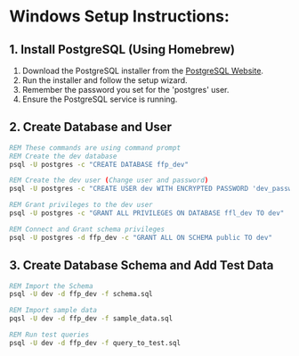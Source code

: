 # Windows Setup Instructions:

## 1. Install PostgreSQL (Using Homebrew)

1. Download the PostgreSQL installer from the [PostgreSQL Website](https://www.postgresql.org/download/windows/).
2. Run the installer and follow the setup wizard.
3. Remember the password you set for the 'postgres' user.
4. Ensure the PostgreSQL service is running.

## 2. Create Database and User

```cmd
REM These commands are using command prompt
REM Create the dev database
psql -U postgres -c "CREATE DATABASE ffp_dev"

REM Create the dev user (Change user and password)
psql -U postgres -c "CREATE USER dev WITH ENCRYPTED PASSWORD 'dev_password'"

REM Grant privileges to the dev user
psql -U postgres -c "GRANT ALL PRIVILEGES ON DATABASE ffl_dev TO dev"

REM Connect and Grant schema privileges
psql -U postgres -d ffp_dev -c "GRANT ALL ON SCHEMA public TO dev"
```

## 3. Create Database Schema and Add Test Data

```cmd
REM Import the Schema
psql -U dev -d ffp_dev -f schema.sql

REM Import sample data
pqsl -U dev -d ffp_dev -f sample_data.sql

REM Run test queries
psql -U dev -d ffp_dev -f query_to_test.sql
```
